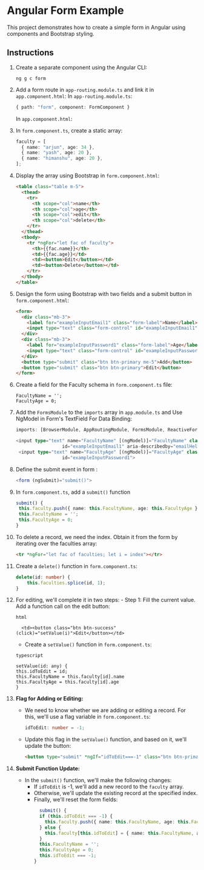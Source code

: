 # Angular Form Example

This project demonstrates how to create a simple form in Angular using components and Bootstrap styling.

## Instructions

1. Create a separate component using the Angular CLI:

   ```
   ng g c form
   ```

2. Add a form route in `app-routing.module.ts` and link it in `app.component.html`:
   In `app-routing.module.ts`:

   ```typescript
   { path: "form", component: FormComponent }
   ```

   In `app.component.html`:

3. In `form.component.ts`, create a static array:

   ```typescript
   faculty = [
     { name: "arjun", age: 34 },
     { name: "yash", age: 20 },
     { name: "himanshu", age: 20 },
   ];
   ```

4. Display the array using Bootstrap in `form.component.html`:

   ```html
   <table class="table m-5">
     <thead>
       <tr>
         <th scope="col">name</th>
         <th scope="col">age</th>
         <th scope="col">edit</th>
         <th scope="col">delete</th>
       </tr>
     </thead>
     <tbody>
       <tr *ngFor="let fac of faculty">
         <th>{{fac.name}}</th>
         <td>{{fac.age}}</td>
         <td><button>Edit</button></td>
         <td><button>Delete</button></td>
       </tr>
     </tbody>
   </table>
   ```

5. Design the form using Bootstrap with two fields and a submit button in `form.component.html`:

   ```html
   <form>
     <div class="mb-3">
       <label for="exampleInputEmail1" class="form-label">Name</label>
       <input type="text" class="form-control" id="exampleInputEmail1" aria-describedby="emailHelp" />
     </div>
     <div class="mb-3">
       <label for="exampleInputPassword1" class="form-label">Age</label>
       <input type="text" class="form-control" id="exampleInputPassword1" />
     </div>
     <button type="submit" class="btn btn-primary me-5">Add</button>
     <button type="submit" class="btn btn-primary">Edit</button>
   </form>
   ```

6. Create a field for the Faculty schema in `form.component.ts` file:

   ```
   FacultyName = '';
   FacultyAge = 0;
   ```

7. Add the `FormsModule` to the `imports` array in `app.module.ts` and Use NgModel in Form's TextField For Data Binding:

   ```typescript
   imports: [BrowserModule, AppRoutingModule, FormsModule, ReactiveFormsModule];
   ```

   ```typescript
   <input type="text" name="FacultyName" [(ngModel)]="FacultyName" class="form-control"
                    id="exampleInputEmail1" aria-describedby="emailHelp">
    <input type="text" name="FacultyAge" [(ngModel)]="FacultyAge" class="form-control"
                    id="exampleInputPassword1">
   ```

8. Define the submit event in form :

   ```typescript
   <form (ngSubmit)="submit()">
   ```

9. In `form.component.ts`, add a `submit()` function

   ```typescript
   submit() {
    this.faculty.push({ name: this.FacultyName, age: this.FacultyAge });
    this.FacultyName = '';
    this.FacultyAge = 0;
   }
   ```

10. To delete a record, we need the index. Obtain it from the form by iterating over the faculties array:

    ```html
    <tr *ngFor="let fac of faculties; let i = index"></tr>
    ```

11. Create a `delete()` function in `form.component.ts`:

    ```typescript
    delete(id: number) {
        this.faculties.splice(id, 1);
    }
    ```

12. For editing, we'll complete it in two steps: - Step 1: Fill the current value. Add a function call on the edit button:
    
    `html`
    ```
      <td><button class="btn btn-success" (click)="setValue(i)">Edit</button></td>
    ```
    
    - Create a `setValue()` function in `form.component.ts`:
     
    `typescript`
    ```
    setValue(id: any) {
    this.idToEdit = id;
    this.FacultyName = this.faculty[id].name
    this.FacultyAge = this.faculty[id].age
    }
    ```

14. **Flag for Adding or Editing:**

    - We need to know whether we are adding or editing a record. For this, we'll use a flag variable in `form.component.ts`:
      ```typescript
      idToEdit: number = -1;
      ```
    - Update this flag in the `setValue()` function, and based on it, we'll update the button:
      ```html
      <button type="submit" *ngIf="idToEdit===-1" class="btn btn-primary me-5">Add</button> <button type="submit" *ngIf="idToEdit!==-1" class="btn btn-primary">Edit</button>
      ```

15. **Submit Function Update:**
    - In the `submit()` function, we'll make the following changes:
      - If `idToEdit` is -1, we'll add a new record to the `faculty` array.
      - Otherwise, we'll update the existing record at the specified index.
      - Finally, we'll reset the form fields:
        ```typescript
          submit() {
          if (this.idToEdit === -1) {
            this.faculty.push({ name: this.FacultyName, age: this.FacultyAge });
          } else {
            this.faculty[this.idToEdit] = { name: this.FacultyName, age: this.FacultyAge };
          }
          this.FacultyName = '';
          this.FacultyAge = 0;
          this.idToEdit === -1;
        }
        ```
